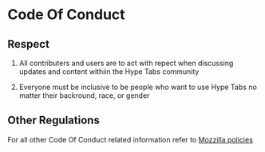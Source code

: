 # Code Of Conduct

## Respect

1. All contributers and users are to act with repect when discussing updates and content withiin the Hype Tabs community

2. Everyone must be inclusive to be people who want to use Hype Tabs no matter their backround, race, or gender

## Other Regulations

For all other Code Of Conduct related information refer to [Mozzilla policies](https://www.mozilla.org/en-US/about/governance/policies/participation/)
